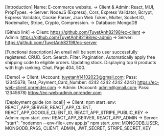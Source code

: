 [Introduction]
Name: E-commerce website.
-> Client & Admin: React, MUI, PropTypes.
-> Server: NodeJS (Express), Cors, Express Validator, Bcrypt, Express Validator, Cookie Parser, Json Web Token, Multer, Socket.IO, Nodemailer, Stripe, Crypto, Compression. 
-> Database: MongoDB

[Github link]
-> Client:
https://github.com/TuyetAnh82198/ec-client
-> Admin:
https://github.com/TuyetAnh82198/ec-admin
-> Server:
https://github.com/TuyetAnh82198/ec-server

[Functional description]
An email will be sent to user successfully registered.
CRUD.
Sort.
Search.
Filter.
Pagination.
Automatically apply free shipping code to eligible orders.
Updating stock.
Displaying top 6 products with high ranking.
Chat.
Page 404, 500.

[Demo]
-> Client: (Account: tuyetanh14102023@gmail.com; Pass: 12345678; Test_Payment_Card_Number: 4242 4242 4242 4242)
https://ec-web-client.onrender.com
-> Admin: (Account: admin@gmail.com; Pass: 12345678)
https://ec-web-admin.onrender.com


[Deployment guide (on local)]
-> Client:
npm start
.env: REACT_APP_SERVER, REACT_APP_CLIENT, REACT_APP_GOOGLE_CLIENT_ID, REACT_APP_STRIPE_PUBLIC_KEY
-> Admin:
npm start
.env: REACT_APP_SERVER, REACT_APP_ADMIN
-> Server:
"start": "nodemon --env-file=.env app.js"
npm start
.env: MONGODB_USER, MONGODB_PASS, CLIENT, ADMIN, JWT_SECRET, STRIPE_SECRET_KEY

